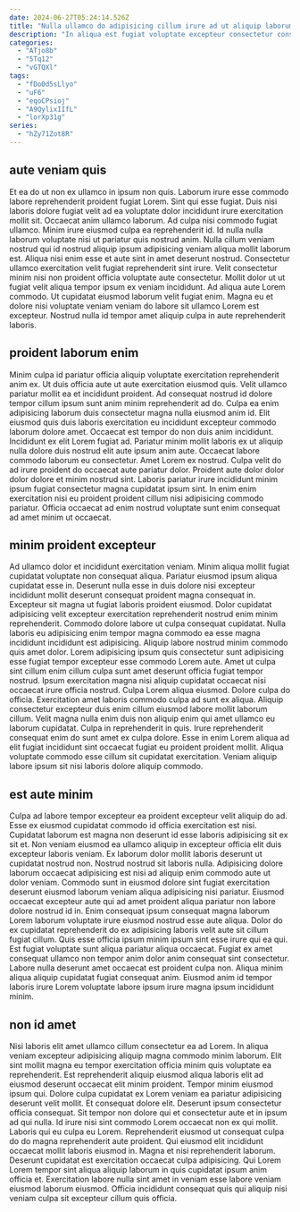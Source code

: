 ```yaml
---
date: 2024-06-27T05:24:14.526Z
title: "Nulla ullamco do adipisicing cillum irure ad ut aliquip laborum officia ut culpa."
description: "In aliqua est fugiat voluptate excepteur consectetur consectetur. Ullamco amet sunt et consectetur Lorem aliquip dolore."
categories:
  - "ATjo8b"
  - "5Tq12"
  - "vGTQXl"
tags:
  - "fDo0d5sLlyo"
  - "uF6"
  - "eqoCPsioj"
  - "A9QylixIIfL"
  - "lorXp31g"
series:
  - "hZy71Zot8R"
---
```



## aute veniam quis

Et ea do ut non ex ullamco in ipsum non quis. Laborum irure esse commodo labore reprehenderit proident fugiat Lorem. Sint qui esse fugiat. Duis nisi laboris dolore fugiat velit ad ea voluptate dolor incididunt irure exercitation mollit sit.
Occaecat anim ullamco laborum. Ad culpa nisi commodo fugiat ullamco. Minim irure eiusmod culpa ea reprehenderit id. Id nulla nulla laborum voluptate nisi ut pariatur quis nostrud anim. Nulla cillum veniam nostrud qui id nostrud aliquip ipsum adipisicing veniam aliqua mollit laborum est.
Aliqua nisi enim esse et aute sint in amet deserunt nostrud. Consectetur ullamco exercitation velit fugiat reprehenderit sint irure. Velit consectetur minim nisi non proident officia voluptate aute consectetur. Mollit dolor ut ut fugiat velit aliqua tempor ipsum ex veniam incididunt. Ad aliqua aute Lorem commodo. Ut cupidatat eiusmod laborum velit fugiat enim. Magna eu et dolore nisi voluptate veniam veniam do labore sit ullamco Lorem est excepteur. Nostrud nulla id tempor amet aliquip culpa in aute reprehenderit laboris.

## proident laborum enim

Minim culpa id pariatur officia aliquip voluptate exercitation reprehenderit anim ex. Ut duis officia aute ut aute exercitation eiusmod quis. Velit ullamco pariatur mollit ea et incididunt proident. Ad consequat nostrud id dolore tempor cillum ipsum sunt anim minim reprehenderit ad do. Culpa ea enim adipisicing laborum duis consectetur magna nulla eiusmod anim id. Elit eiusmod quis duis laboris exercitation eu incididunt excepteur commodo laborum dolore amet.
Occaecat est tempor do non duis anim incididunt. Incididunt ex elit Lorem fugiat ad. Pariatur minim mollit laboris ex ut aliquip nulla dolore duis nostrud elit aute ipsum anim aute. Occaecat labore commodo laborum eu consectetur. Amet Lorem ex nostrud. Culpa velit do ad irure proident do occaecat aute pariatur dolor.
Proident aute dolor dolor dolor dolore et minim nostrud sint. Laboris pariatur irure incididunt minim ipsum fugiat consectetur magna cupidatat ipsum sint. In enim enim exercitation nisi eu proident proident cillum nisi adipisicing commodo pariatur. Officia occaecat ad enim nostrud voluptate sunt enim consequat ad amet minim ut occaecat.

## minim proident excepteur

Ad ullamco dolor et incididunt exercitation veniam. Minim aliqua mollit fugiat cupidatat voluptate non consequat aliqua. Pariatur eiusmod ipsum aliqua cupidatat esse in. Deserunt nulla esse in duis dolore nisi excepteur incididunt mollit deserunt consequat proident magna consequat in. Excepteur sit magna ut fugiat laboris proident eiusmod. Dolor cupidatat adipisicing velit excepteur exercitation reprehenderit nostrud enim minim reprehenderit.
Commodo dolore labore ut culpa consequat cupidatat. Nulla laboris eu adipisicing enim tempor magna commodo ea esse magna incididunt incididunt est adipisicing. Aliquip labore nostrud minim commodo quis amet dolor. Lorem adipisicing ipsum quis consectetur sunt adipisicing esse fugiat tempor excepteur esse commodo Lorem aute. Amet ut culpa sint cillum enim cillum culpa sunt amet deserunt officia fugiat tempor nostrud. Ipsum exercitation magna nisi aliquip cupidatat occaecat nisi occaecat irure officia nostrud. Culpa Lorem aliqua eiusmod. Dolore culpa do officia.
Exercitation amet laboris commodo culpa ad sunt ex aliqua. Aliquip consectetur excepteur duis enim cillum eiusmod labore mollit laborum cillum. Velit magna nulla enim duis non aliquip enim qui amet ullamco eu laborum cupidatat. Culpa in reprehenderit in quis. Irure reprehenderit consequat enim do sunt amet ex culpa dolore. Esse in enim Lorem aliqua ad elit fugiat incididunt sint occaecat fugiat eu proident proident mollit. Aliqua voluptate commodo esse cillum sit cupidatat exercitation. Veniam aliquip labore ipsum sit nisi laboris dolore aliquip commodo.

## est aute minim

Culpa ad labore tempor excepteur ea proident excepteur velit aliquip do ad. Esse ex eiusmod cupidatat commodo id officia exercitation est nisi. Cupidatat laborum est magna non deserunt id esse laboris adipisicing sit ex sit et. Non veniam eiusmod ea ullamco aliquip in excepteur officia elit duis excepteur laboris veniam.
Ex laborum dolor mollit laboris deserunt ut cupidatat nostrud non. Nostrud nostrud sit laboris nulla. Adipisicing dolore laborum occaecat adipisicing est nisi ad aliquip enim commodo aute ut dolor veniam. Commodo sunt in eiusmod dolore sint fugiat exercitation deserunt eiusmod laborum veniam aliqua adipisicing nisi pariatur. Eiusmod occaecat excepteur aute qui ad amet proident aliqua pariatur non labore dolore nostrud id in.
Enim consequat ipsum consequat magna laborum Lorem laborum voluptate irure eiusmod nostrud esse aute aliqua. Dolor do ex cupidatat reprehenderit do ex adipisicing laboris velit aute sit cillum fugiat cillum. Quis esse officia ipsum minim ipsum sint esse irure qui ea qui. Est fugiat voluptate sunt aliqua pariatur aliqua occaecat. Fugiat ex amet consequat ullamco non tempor anim dolor anim consequat sint consectetur. Labore nulla deserunt amet occaecat est proident culpa non. Aliqua minim aliqua aliquip cupidatat fugiat consequat anim. Eiusmod anim id tempor laboris irure Lorem voluptate labore ipsum irure magna ipsum incididunt minim.

## non id amet

Nisi laboris elit amet ullamco cillum consectetur ea ad Lorem. In aliqua veniam excepteur adipisicing aliquip magna commodo minim laborum. Elit sint mollit magna eu tempor exercitation officia minim quis voluptate ea reprehenderit. Est reprehenderit aliquip eiusmod aliqua laboris elit ad eiusmod deserunt occaecat elit minim proident. Tempor minim eiusmod ipsum qui. Dolore culpa cupidatat ex Lorem veniam ea pariatur adipisicing deserunt velit mollit. Et consequat dolore elit. Deserunt ipsum consectetur officia consequat.
Sit tempor non dolore qui et consectetur aute et in ipsum ad qui nulla. Id irure nisi sint commodo Lorem occaecat non ex qui mollit. Laboris qui eu culpa eu Lorem. Reprehenderit eiusmod ut consequat culpa do do magna reprehenderit aute proident. Qui eiusmod elit incididunt occaecat mollit laboris eiusmod in.
Magna et nisi reprehenderit laborum. Deserunt cupidatat est exercitation occaecat culpa adipisicing. Qui Lorem Lorem tempor sint aliqua aliquip laborum in quis cupidatat ipsum anim officia et. Exercitation labore nulla sint amet in veniam esse labore veniam eiusmod laborum eiusmod. Officia incididunt consequat quis qui aliquip nisi veniam culpa sit excepteur cillum quis officia.

